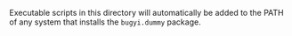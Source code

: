 Executable scripts in this directory will automatically be added to the PATH
of any system that installs the `bugyi.dummy` package.
